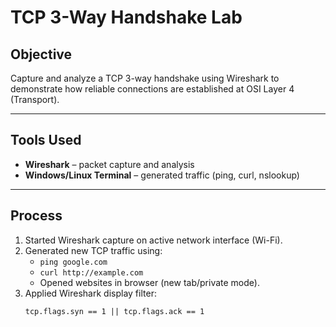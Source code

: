 # TCP 3-Way Handshake Lab

## Objective
Capture and analyze a TCP 3-way handshake using Wireshark to demonstrate how reliable connections are established at OSI Layer 4 (Transport).

---

##  Tools Used
- **Wireshark** – packet capture and analysis
- **Windows/Linux Terminal** – generated traffic (ping, curl, nslookup)

---

## Process
1. Started Wireshark capture on active network interface (Wi-Fi).
2. Generated new TCP traffic using:
   - `ping google.com`
   - `curl http://example.com`
   - Opened websites in browser (new tab/private mode).
3. Applied Wireshark display filter:
   ```wireshark
   tcp.flags.syn == 1 || tcp.flags.ack == 1
